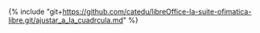 {% include "git+https://github.com/catedu/libreOffice-la-suite-ofimatica-libre.git/ajustar_a_la_cuadrcula.md" %}